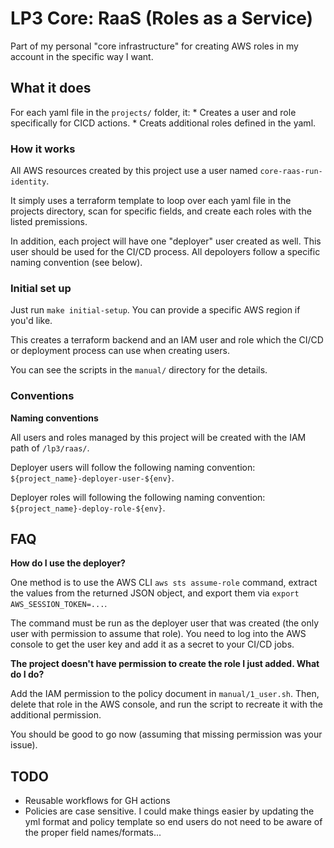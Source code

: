 # LP3 Core: RaaS (Roles as a Service)

Part of my personal "core infrastructure" for creating AWS roles in my account in the specific way I want.

## What it does

For each yaml file in the `projects/` folder, it:
    * Creates a user and role specifically for CICD actions.
    * Creats additional roles defined in the yaml.

### How it works

All AWS resources created by this project use a user named `core-raas-run-identity`.

It simply uses a terraform template to loop over each yaml file in the projects directory, scan for specific fields, and create each roles with the listed premissions.

In addition, each project will have one "deployer" user created as well. This user should be used for the CI/CD process. All depoloyers follow a specific naming convention (see below).

### Initial set up

Just run `make initial-setup`. You can provide a specific AWS region if you'd like.

This creates a terraform backend and an IAM user and role which the CI/CD or deployment process can use when creating users.

You can see the scripts in the `manual/` directory for the details.

### Conventions

**Naming conventions**

All users and roles managed by this project will be created with the IAM path of `/lp3/raas/`.

Deployer users will follow the following naming convention: `${project_name}-deployer-user-${env}`.

Deployer roles will following the following naming convention: `${project_name}-deploy-role-${env}`.

## FAQ

**How do I use the deployer?**

One method is to use the AWS CLI `aws sts assume-role` command, extract the values from the returned JSON object, and export them via `export AWS_SESSION_TOKEN=...`.

The command must be run as the deployer user that was created (the only user with permission to assume that role). You need to log into the AWS console to get the user key and add it as a secret to your CI/CD jobs.

**The project doesn't have permission to create the role I just added. What do I do?**

Add the IAM permission to the policy document in `manual/1_user.sh`. Then, delete that role in the AWS console, and run the script to recreate it with the additional permission.

You should be good to go now (assuming that missing permission was your issue).

## TODO

* Reusable workflows for GH actions
* Policies are case sensitive. I could make things easier by updating the yml format and policy template so end users do not need to be aware of the proper field names/formats...